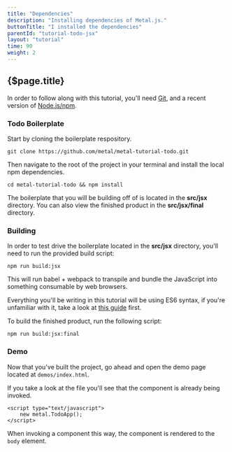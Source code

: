 ```yaml
---
title: "Dependencies"
description: "Installing dependencies of Metal.js."
buttonTitle: "I installed the dependencies"
parentId: "tutorial-todo-jsx"
layout: "tutorial"
time: 90
weight: 2
---
```


## {$page.title}

In order to follow along with this tutorial, you'll need [Git](https://git-scm.com/), and
a recent version of [Node.js/npm](https://nodejs.org/).

### Todo Boilerplate

Start by cloning the boilerplate respository.

```text/x-sh
git clone https://github.com/metal/metal-tutorial-todo.git
```

Then navigate to the root of the project in your terminal and install the local
npm dependencies.

```text/x-sh
cd metal-tutorial-todo && npm install
```

The boilerplate that you will be building off of is located in the **src/jsx** directory.
You can also view the finished product in the **src/jsx/final** directory.

### Building

In order to test drive the boilerplate located in the **src/jsx** directory,
you'll need to run the provided build script:

```text/x-sh
npm run build:jsx
```

This will run babel + webpack to transpile and bundle the JavaScript into
something consumable by web browsers.

Everything you'll be writing in this tutorial will be using ES6 syntax, if
you're unfamiliar with it, take a look at [this guide](#) first.

To build the finished product, run the following script:

```text/x-sh
npm run build:jsx:final
```

### Demo

Now that you've built the project, go ahead and open the demo page located
at `demos/index.html`.

If you take a look at the file you'll see that the component is already being
invoked.

```text/xml
<script type="text/javascript">
	new metal.TodoApp();
</script>
```

When invoking a component this way, the component is rendered to the `body` element.
